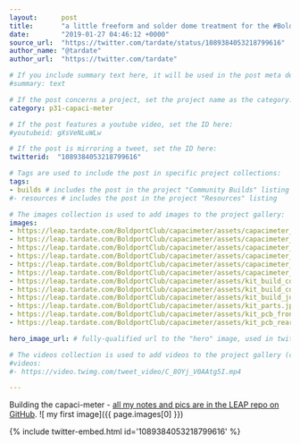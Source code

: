 ```yaml
---
layout:      post
title:       "a little freeform and solder dome treatment for the #BoldportClub capacimeter LEAP#447"
date:        "2019-01-27 04:46:12 +0000"
source_url:  "https://twitter.com/tardate/status/1089384053218799616"
author_name: "@tardate"
author_url:  "https://twitter.com/tardate"

# If you include summary text here, it will be used in the post meta description instead of an excerpt from the post body
#summary: text

# If the post concerns a project, set the project name as the category:
category: p31-capaci-meter

# If the post features a youtube video, set the ID here:
#youtubeid: gXsVeNLuWLw

# If the post is mirroring a tweet, set the ID here:
twitterid:  "1089384053218799616"

# Tags are used to include the post in specific project collections:
tags:
- builds # includes the post in the project "Community Builds" listing
#- resources # includes the post in the project "Resources" listing

# The images collection is used to add images to the project gallery:
images:
- https://leap.tardate.com/BoldportClub/capacimeter/assets/capacimeter_build.jpg
- https://leap.tardate.com/BoldportClub/capacimeter/assets/capacimeter_build_360_a.jpg
- https://leap.tardate.com/BoldportClub/capacimeter/assets/capacimeter_build_360_b.jpg
- https://leap.tardate.com/BoldportClub/capacimeter/assets/capacimeter_build_360_c.jpg
- https://leap.tardate.com/BoldportClub/capacimeter/assets/capacimeter_build_360_d.jpg
- https://leap.tardate.com/BoldportClub/capacimeter/assets/capacimeter_schematic.png
- https://leap.tardate.com/BoldportClub/capacimeter/assets/kit_build_complete_front.jpg
- https://leap.tardate.com/BoldportClub/capacimeter/assets/kit_build_complete_rear.jpg
- https://leap.tardate.com/BoldportClub/capacimeter/assets/kit_build_jumper_alignment.jpg
- https://leap.tardate.com/BoldportClub/capacimeter/assets/kit_parts.jpg
- https://leap.tardate.com/BoldportClub/capacimeter/assets/kit_pcb_front.jpg
- https://leap.tardate.com/BoldportClub/capacimeter/assets/kit_pcb_rear.jpg

hero_image_url: # fully-qualified url to the "hero" image, used in twitter cards for example

# The videos collection is used to add videos to the project gallery (currently only mp4):
#videos:
#- https://video.twimg.com/tweet_video/C_8OYj_V0AAtg5I.mp4

---
```


Building the capaci-meter -
[all my notes and pics are in the LEAP repo on GitHub](https://github.com/tardate/LittleArduinoProjects/tree/master/BoldportClub/capacimeter).
![ my first image]({{ page.images[0] }})

{% include twitter-embed.html id='1089384053218799616' %}


